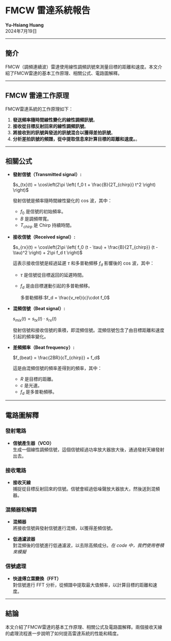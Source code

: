# FMCW 雷達系統報告

**Yu-Hsiang Huang**  
2024年7月19日

---

## 簡介

FMCW（調頻連續波）雷達使用線性調頻訊號來測量目標的距離和速度。本文介紹了FMCW雷達的基本工作原理、相關公式、電路圖解釋。

---

## FMCW 雷達工作原理

FMCW雷達系統的工作原理如下：

1. **發送頻率隨時間線性變化的線性調頻訊號**。
2. **接收從目標反射回來的線性調頻訊號**。
3. **將接收到的訊號與發送的訊號混合以獲得差拍訊號**。
4. **分析差拍訊號的頻譜，從中提取信息來計算目標的距離和速度。**。

---

## 相關公式

- **發射信號（Transmitted signal）:**

  $s_{tx}(t) = \cos\left(2\pi \left( f_0 t + \frac{B}{2T_{chirp}} t^2 \right) \right)$

  發射信號是頻率隨時間線性變化的 cos 波，其中：
  - $f_0$ 是信號的初始頻率。
  - $B$ 是調頻帶寬。
  - $T_{chirp}$ 是 Chirp 持續時間。

- **接收信號（Received signal）:**

  $s_{rx}(t) = \cos\left(2\pi \left( f_0 (t - \tau) + \frac{B}{2T_{chirp}} (t - \tau)^2 \right) + 2\pi f_d t \right)$

  這表示接收信號是經過延遲 $\tau$ 和多普勒頻移 $f_d$ 影響後的 cos 波，其中：
  - $\tau$ 是信號從目標返回的延遲時間。
  - $f_d$ 是由目標運動引起的多普勒頻移。

    多普勒頻移:$f_d = \frac{v_rel}{c}\cdot f_0$


- **混頻信號（Beat signal）:**

  $s_{mix}(t) = s_{tx}(t) \cdot s_{rx}(t)$

  發射信號和接收信號的乘積，即混頻信號。混頻信號包含了由目標距離和速度引起的頻率變化。

- **差頻頻率（Beat frequency）:**

  $f_{beat} = \frac{2BR}{cT_{chirp}} + f_d$

  這是由混頻信號的頻率差得到的頻率，其中：
  - $R$ 是目標的距離。
  - $c$ 是光速。
  - $f_d$ 是多普勒頻移。

---

## 電路圖解釋

### 發射電路

- **信號產生器（VCO）**  
  生成一個線性調頻信號，這個信號經過功率放大器放大後，通過發射天線發射出去。

### 接收電路

- **接收天線**  
  捕捉從目標反射回來的信號。信號會經過低噪聲放大器放大，然後送到混頻器。

### 混頻器和解調

- **混頻器**  
  將接收信號與發射信號進行混頻，以獲得差頻信號。
  
- **低通濾波器**  
  對混頻後的信號進行低通濾波，以去除高頻成分。*在 code 中，我們使用卷積來模擬*

### 信號處理

- **快速傅立葉變換（FFT）**  
  對信號進行 FFT 分析，從頻譜中提取最大值頻率，以計算目標的距離和速度。

---

## 結論

本文介紹了FMCW雷達的基本工作原理、相關公式及電路圖解釋。兩個接收天線的處理流程進一步說明了如何提高雷達系統的性能和精度。
